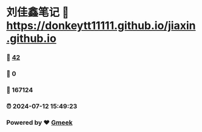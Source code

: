 # 刘佳鑫笔记 :link: https://donkeytt11111.github.io/jiaxin.github.io 
### :page_facing_up: [42](https://donkeytt11111.github.io/jiaxin.github.io/tag.html) 
### :speech_balloon: 0 
### :hibiscus: 167124 
### :alarm_clock: 2024-07-12 15:49:23 
### Powered by :heart: [Gmeek](https://github.com/Meekdai/Gmeek)
